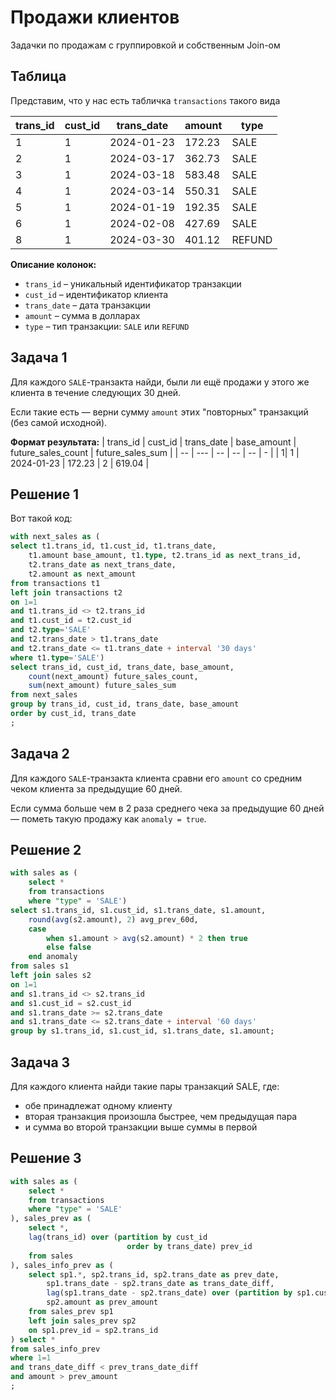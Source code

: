 # Продажи клиентов

Задачки по продажам с группировкой и собственным Join-ом

## Таблица

Представим, что у нас есть табличка `transactions` такого вида

| trans_id | cust_id | trans_date | amount  | type   |
|----------|---------|------------|---------|--------|
| 1        | 1       | 2024-01-23 | 172.23  | SALE   |
| 2        | 1       | 2024-03-17 | 362.73  | SALE   |
| 3        | 1       | 2024-03-18 | 583.48  | SALE   |
| 4        | 1       | 2024-03-14 | 550.31  | SALE   |
| 5        | 1       | 2024-01-19 | 192.35  | SALE   |
| 6        | 1       | 2024-02-08 | 427.69  | SALE   |
| 8        | 1       | 2024-03-30 | 401.12  | REFUND |

**Описание колонок:**

- `trans_id` – уникальный идентификатор транзакции  
- `cust_id` – идентификатор клиента  
- `trans_date` – дата транзакции  
- `amount` – сумма в долларах  
- `type` – тип транзакции: `SALE` или `REFUND`

## Задача 1

Для каждого `SALE`-транзакта найди, были ли ещё продажи у этого же клиента в течение следующих 30 дней.

Если такие есть — верни сумму `amount` этих "повторных" транзакций (без самой исходной).

**Формат результата:**
| trans_id |	cust_id	| trans_date	| base_amount	| future_sales_count	| future_sales_sum |
| -- | --- | --         |   --          | -- |      - | 
| 1|	1	| 2024-01-23	| 172.23	| 2 |	619.04 |

## Решение 1

Вот такой код:

```sql
with next_sales as (
select t1.trans_id, t1.cust_id, t1.trans_date,
	t1.amount base_amount, t1.type, t2.trans_id as next_trans_id,
	t2.trans_date as next_trans_date,
	t2.amount as next_amount
from transactions t1
left join transactions t2
on 1=1
and t1.trans_id <> t2.trans_id
and t1.cust_id = t2.cust_id
and t2.type='SALE'
and t2.trans_date > t1.trans_date
and t2.trans_date <= t1.trans_date + interval '30 days'
where t1.type='SALE')
select trans_id, cust_id, trans_date, base_amount,
	count(next_amount) future_sales_count,
	sum(next_amount) future_sales_sum
from next_sales
group by trans_id, cust_id, trans_date, base_amount
order by cust_id, trans_date
;
```

## Задача 2

Для каждого `SALE`-транзакта клиента сравни его `amount`
со средним чеком клиента за предыдущие 60 дней.

Если сумма больше чем в 2 раза среднего чека за предыдущие 60 дней —
пометь такую продажу как `anomaly = true`.

## Решение 2

```sql
with sales as (
	select *
	from transactions
	where "type" = 'SALE')
select s1.trans_id, s1.cust_id, s1.trans_date, s1.amount,
	round(avg(s2.amount), 2) avg_prev_60d,
	case
		when s1.amount > avg(s2.amount) * 2 then true 
		else false
	end anomaly
from sales s1
left join sales s2
on 1=1
and s1.trans_id <> s2.trans_id
and s1.cust_id = s2.cust_id
and s1.trans_date >= s2.trans_date
and s1.trans_date <= s2.trans_date + interval '60 days'
group by s1.trans_id, s1.cust_id, s1.trans_date, s1.amount;
```

## Задача 3

Для каждого клиента найди такие пары транзакций SALE, где:
 - обе принадлежат одному клиенту
 - вторая транзакция произошла быстрее, чем предыдущая пара
 - и сумма во второй транзакции выше суммы в первой

## Решение 3

```sql
with sales as (
	select *
	from transactions
	where "type" = 'SALE'
), sales_prev as (
	select *,
	lag(trans_id) over (partition by cust_id 
						  order by trans_date) prev_id
	from sales
), sales_info_prev as (
	select sp1.*, sp2.trans_id, sp2.trans_date as prev_date,
		sp1.trans_date - sp2.trans_date as trans_date_diff,
		lag(sp1.trans_date - sp2.trans_date) over (partition by sp1.cust_id) as prev_trans_date_diff,
		sp2.amount as prev_amount
	from sales_prev sp1
	left join sales_prev sp2
	on sp1.prev_id = sp2.trans_id
) select *
from sales_info_prev
where 1=1
and trans_date_diff < prev_trans_date_diff
and amount > prev_amount
;
```


